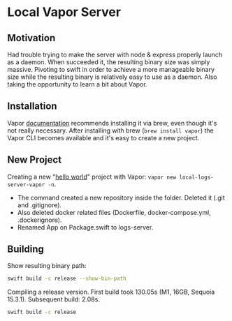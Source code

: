 # Local Vapor Server

## Motivation

Had trouble trying to make the server with node & express properly launch as a daemon. When succeeded it, the resulting binary size was simply massive. Pivoting to swift in order to achieve a more manageable binary size while the resulting binary is relatively easy to use as a daemon. Also taking the opportunity to learn a bit about Vapor.

## Installation

Vapor [documentation](https://docs.vapor.codes/install/macos/) recommends installing it via brew, even though it's not really necessary. After installing with brew (`brew install vapor`) the Vapor CLI becomes available and it's easy to create a new project.

## New Project

Creating a new "[hello world](https://docs.vapor.codes/getting-started/hello-world/)" project with Vapor: `vapor new local-logs-server-vapor -n`.

- The command created a new repository inside the folder. Deleted it (.git and .gitignore).
- Also deleted docker related files (Dockerfile, docker-compose.yml, .dockerignore).
- Renamed App on Package.swift to logs-server.

## Building

Show resulting binary path:
```bash
swift build -c release --show-bin-path
```

Compiling a release version. First build took 130.05s (M1, 16GB, Sequoia 15.3.1). Subsequent build: 2.08s.
```bash
swift build -c release
```